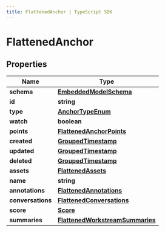 ```yaml
---
title: FlattenedAnchor | TypeScript SDK
---
```



# FlattenedAnchor


## Properties

Name | Type
------------ | -------------
**schema** | [**EmbeddedModelSchema**](EmbeddedModelSchema)
**id** | **string**
**type** | [**AnchorTypeEnum**](AnchorTypeEnum)
**watch** | **boolean**
**points** | [**FlattenedAnchorPoints**](FlattenedAnchorPoints)
**created** | [**GroupedTimestamp**](GroupedTimestamp)
**updated** | [**GroupedTimestamp**](GroupedTimestamp)
**deleted** | [**GroupedTimestamp**](GroupedTimestamp)
**assets** | [**FlattenedAssets**](FlattenedAssets)
**name** | **string**
**annotations** | [**FlattenedAnnotations**](FlattenedAnnotations)
**conversations** | [**FlattenedConversations**](FlattenedConversations)
**score** | [**Score**](Score)
**summaries** | [**FlattenedWorkstreamSummaries**](FlattenedWorkstreamSummaries)


